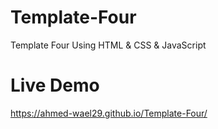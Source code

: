 # Template-Four
Template Four Using HTML &amp; CSS &amp; JavaScript

# Live Demo
https://ahmed-wael29.github.io/Template-Four/
